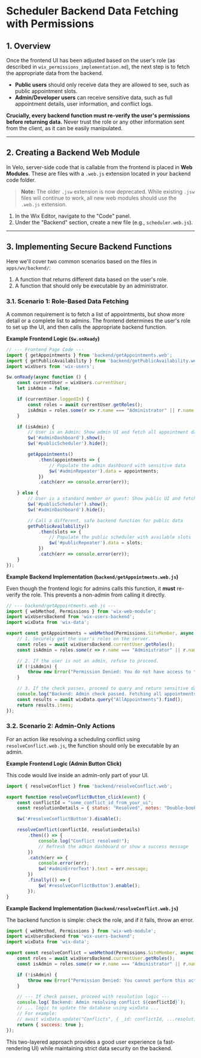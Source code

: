 # Scheduler Backend Data Fetching with Permissions

## 1. Overview

Once the frontend UI has been adjusted based on the user's role (as described in `wix_permissions_implementation.md`), the next step is to fetch the appropriate data from the backend.

-   **Public users** should only receive data they are allowed to see, such as public appointment slots.
-   **Admin/Developer users** can receive sensitive data, such as full appointment details, user information, and conflict logs.

**Crucially, every backend function must re-verify the user's permissions before returning data.** Never trust the role or any other information sent from the client, as it can be easily manipulated.

---

## 2. Creating a Backend Web Module

In Velo, server-side code that is callable from the frontend is placed in **Web Modules**. These are files with a `.web.js` extension located in your backend code folder. 

> **Note:** The older `.jsw` extension is now deprecated. While existing `.jsw` files will continue to work, all new web modules should use the `.web.js` extension.

1.  In the Wix Editor, navigate to the "Code" panel.
2.  Under the "Backend" section, create a new file (e.g., `scheduler.web.js`).

---

## 3. Implementing Secure Backend Functions

Here we'll cover two common scenarios based on the files in `apps/wv/backend/`:
1.  A function that returns different data based on the user's role.
2.  A function that should only be executable by an administrator.

### 3.1. Scenario 1: Role-Based Data Fetching

A common requirement is to fetch a list of appointments, but show more detail or a complete list to admins. The frontend determines the user's role to set up the UI, and then calls the appropriate backend function.

**Example Frontend Logic (`$w.onReady`)**

```javascript
// --- Frontend Page Code ---
import { getAppointments } from 'backend/getAppointments.web';
import { getPublicAvailability } from 'backend/getPublicAvailability.web'; // Assuming this function exists for non-admins
import wixUsers from 'wix-users';

$w.onReady(async function () {
    const currentUser = wixUsers.currentUser;
    let isAdmin = false;

    if (currentUser.loggedIn) {
        const roles = await currentUser.getRoles();
        isAdmin = roles.some(r => r.name === "Administrator" || r.name === "Developer");
    }

    if (isAdmin) {
        // User is an Admin: Show admin UI and fetch all appointment data
        $w('#adminDashboard').show();
        $w('#publicScheduler').hide();

        getAppointments()
            .then(appointments => {
                // Populate the admin dashboard with sensitive data
                $w('#adminRepeater').data = appointments;
            })
            .catch(err => console.error(err));

    } else {
        // User is a standard member or guest: Show public UI and fetch public data
        $w('#publicScheduler').show();
        $w('#adminDashboard').hide();

        // Call a different, safe backend function for public data
        getPublicAvailability()
            .then(slots => {
                // Populate the public scheduler with available slots
                $w('#publicRepeater').data = slots;
            })
            .catch(err => console.error(err));
    }
});
```

**Example Backend Implementation (`backend/getAppointments.web.js`)**

Even though the frontend logic for admins calls this function, it **must** re-verify the role. This prevents a non-admin from calling it directly.

```javascript
// --- backend/getAppointments.web.js ---
import { webMethod, Permissions } from 'wix-web-module';
import wixUsersBackend from 'wix-users-backend';
import wixData from 'wix-data';

export const getAppointments = webMethod(Permissions.SiteMember, async () => {
    // 1. Securely get the user's roles on the server.
    const roles = await wixUsersBackend.currentUser.getRoles();
    const isAdmin = roles.some(r => r.name === "Administrator" || r.name === "Developer");

    // 2. If the user is not an admin, refuse to proceed.
    if (!isAdmin) {
        throw new Error("Permission Denied: You do not have access to this data.");
    }

    // 3. If the check passes, proceed to query and return sensitive data.
    console.log("Backend: Admin check passed. Fetching all appointments.");
    const results = await wixData.query("AllAppointments").find();
    return results.items;
});
```

### 3.2. Scenario 2: Admin-Only Actions

For an action like resolving a scheduling conflict using `resolveConflict.web.js`, the function should only be executable by an admin.

**Example Frontend Logic (Admin Button Click)**

This code would live inside an admin-only part of your UI.

```javascript
import { resolveConflict } from 'backend/resolveConflict.web';

export function resolveConflictButton_click(event) {
    const conflictId = "some_conflict_id_from_your_ui";
    const resolutionDetails = { status: "Resolved", notes: "Double-booked with VIP." };

    $w('#resolveConflictButton').disable();

    resolveConflict(conflictId, resolutionDetails)
        .then(() => {
            console.log("Conflict resolved!");
            // Refresh the admin dashboard or show a success message
        })
        .catch(err => {
            console.error(err);
            $w('#adminErrorText').text = err.message;
        })
        .finally(() => {
            $w('#resolveConflictButton').enable();
        });
}
```

**Example Backend Implementation (`backend/resolveConflict.web.js`)**

The backend function is simple: check the role, and if it fails, throw an error.

```javascript
import { webMethod, Permissions } from 'wix-web-module';
import wixUsersBackend from 'wix-users-backend';
import wixData from 'wix-data';

export const resolveConflict = webMethod(Permissions.SiteMember, async (conflictId, resolutionDetails) => {
    const roles = await wixUsersBackend.currentUser.getRoles();
    const isAdmin = roles.some(r => r.name === "Administrator" || r.name === "Developer");

    if (!isAdmin) {
        throw new Error("Permission Denied: You cannot perform this action.");
    }

    // --- If check passes, proceed with resolution logic ---
    console.log(`Backend: Admin resolving conflict ${conflictId}`);
    // ... logic to update the database using wixData ...
    // For example:
    // await wixData.update("Conflicts", { _id: conflictId, ...resolutionDetails });
    return { success: true };
});
```

This two-layered approach provides a good user experience (a fast-rendering UI) while maintaining strict data security on the backend.
